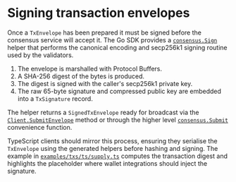 # Signing transaction envelopes

Once a `TxEnvelope` has been prepared it must be signed before the consensus
service will accept it. The Go SDK provides a [`consensus.Sign`](../../sdk/consensus/tx.go)
helper that performs the canonical encoding and secp256k1 signing routine used
by the validators.

1. The envelope is marshalled with Protocol Buffers.
2. A SHA-256 digest of the bytes is produced.
3. The digest is signed with the caller's secp256k1 private key.
4. The raw 65-byte signature and compressed public key are embedded into a
   `TxSignature` record.

The helper returns a `SignedTxEnvelope` ready for broadcast via the
[`Client.SubmitEnvelope`](../../sdk/consensus/client.go) method or through the
higher level [`consensus.Submit`](../../sdk/consensus/tx.go) convenience
function.

TypeScript clients should mirror this process, ensuring they serialise the
`TxEnvelope` using the generated helpers before hashing and signing. The example
in [`examples/txs/ts/supply.ts`](../../examples/txs/ts/supply.ts) computes the
transaction digest and highlights the placeholder where wallet integrations
should inject the signature.
